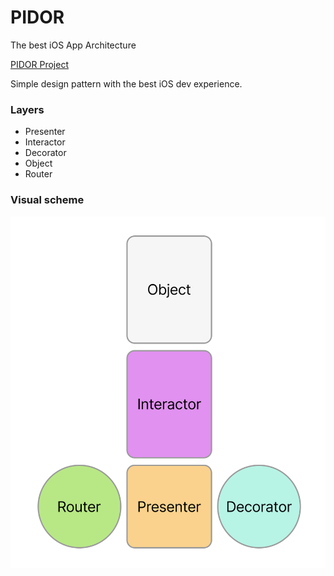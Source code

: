 # PIDOR
The best iOS App Architecture

[PIDOR Project](https://github.com/ApplePride/PIDOR)

Simple design pattern with the best iOS dev experience.

### Layers

* Presenter
* Interactor
* Decorator
* Object
* Router

### Visual scheme

<p align="center">
	<img src="scheme.svg">
</p>

